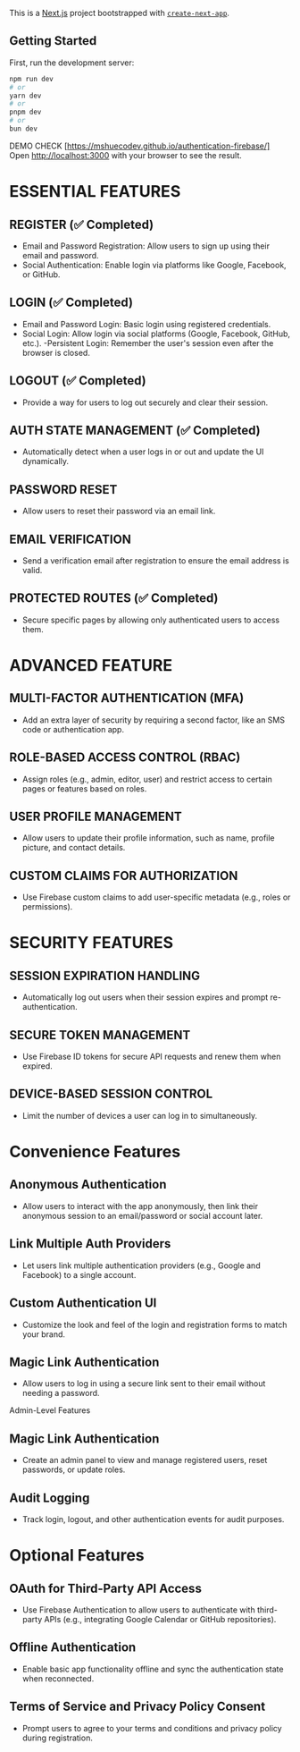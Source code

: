 This is a [Next.js](https://nextjs.org) project bootstrapped with [`create-next-app`](https://nextjs.org/docs/app/api-reference/cli/create-next-app).

## Getting Started

First, run the development server:

```bash
npm run dev
# or
yarn dev
# or
pnpm dev
# or
bun dev
```

DEMO CHECK [https://mshuecodev.github.io/authentication-firebase/] Open [http://localhost:3000](http://localhost:3000) with your browser to see the result.

# ESSENTIAL FEATURES

## REGISTER (✅ Completed)

-   Email and Password Registration: Allow users to sign up using their email and password.
-   Social Authentication: Enable login via platforms like Google, Facebook, or GitHub.

## LOGIN (✅ Completed)

-   Email and Password Login: Basic login using registered credentials.
-   Social Login: Allow login via social platforms (Google, Facebook, GitHub, etc.). -Persistent Login: Remember the user's session even after the browser is closed.

## LOGOUT (✅ Completed)

-   Provide a way for users to log out securely and clear their session.

## AUTH STATE MANAGEMENT (✅ Completed)

-   Automatically detect when a user logs in or out and update the UI dynamically.

## PASSWORD RESET

-   Allow users to reset their password via an email link.

## EMAIL VERIFICATION

-   Send a verification email after registration to ensure the email address is valid.

## PROTECTED ROUTES (✅ Completed)

-   Secure specific pages by allowing only authenticated users to access them.

# ADVANCED FEATURE

## MULTI-FACTOR AUTHENTICATION (MFA)

-   Add an extra layer of security by requiring a second factor, like an SMS code or authentication app.

## ROLE-BASED ACCESS CONTROL (RBAC)

-   Assign roles (e.g., admin, editor, user) and restrict access to certain pages or features based on roles.

## USER PROFILE MANAGEMENT

-   Allow users to update their profile information, such as name, profile picture, and contact details.

## CUSTOM CLAIMS FOR AUTHORIZATION

-   Use Firebase custom claims to add user-specific metadata (e.g., roles or permissions).

# SECURITY FEATURES

## SESSION EXPIRATION HANDLING

-   Automatically log out users when their session expires and prompt re-authentication.

## SECURE TOKEN MANAGEMENT

-   Use Firebase ID tokens for secure API requests and renew them when expired.

## DEVICE-BASED SESSION CONTROL

-   Limit the number of devices a user can log in to simultaneously.

# Convenience Features

## Anonymous Authentication

-   Allow users to interact with the app anonymously, then link their anonymous session to an email/password or social account later.

## Link Multiple Auth Providers

-   Let users link multiple authentication providers (e.g., Google and Facebook) to a single account.

## Custom Authentication UI

-   Customize the look and feel of the login and registration forms to match your brand.

## Magic Link Authentication

-   Allow users to log in using a secure link sent to their email without needing a password.

Admin-Level Features

## Magic Link Authentication

-   Create an admin panel to view and manage registered users, reset passwords, or update roles.

## Audit Logging

-   Track login, logout, and other authentication events for audit purposes.

# Optional Features

## OAuth for Third-Party API Access

-   Use Firebase Authentication to allow users to authenticate with third-party APIs (e.g., integrating Google Calendar or GitHub repositories).

## Offline Authentication

-   Enable basic app functionality offline and sync the authentication state when reconnected.

## Terms of Service and Privacy Policy Consent

-   Prompt users to agree to your terms and conditions and privacy policy during registration.
